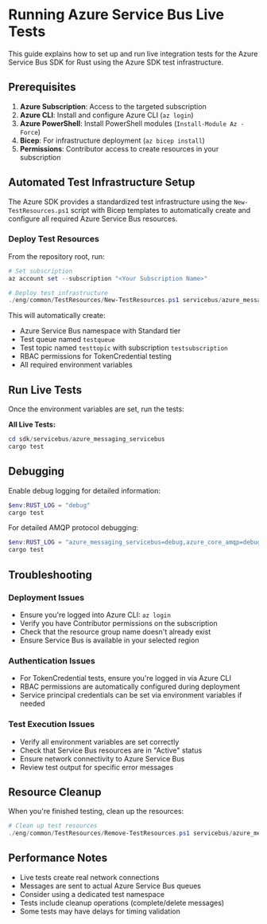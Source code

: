 # Running Azure Service Bus Live Tests

This guide explains how to set up and run live integration tests for the Azure Service Bus SDK for Rust using the Azure SDK test infrastructure.

## Prerequisites

1. **Azure Subscription**: Access to the targeted subscription
2. **Azure CLI**: Install and configure Azure CLI (`az login`)
3. **Azure PowerShell**: Install PowerShell modules (`Install-Module Az -Force`)
4. **Bicep**: For infrastructure deployment (`az bicep install`)
5. **Permissions**: Contributor access to create resources in your subscription

## Automated Test Infrastructure Setup

The Azure SDK provides a standardized test infrastructure using the `New-TestResources.ps1` script with Bicep templates to automatically create and configure all required Azure Service Bus resources.

### Deploy Test Resources

From the repository root, run:

```powershell
# Set subscription
az account set --subscription "<Your Subscription Name>"

# Deploy test infrastructure
./eng/common/TestResources/New-TestResources.ps1 servicebus/azure_messaging_servicebus -SubscriptionId <subscription ID>
```

This will automatically create:

-   Azure Service Bus namespace with Standard tier
-   Test queue named `testqueue`
-   Test topic named `testtopic` with subscription `testsubscription`
-   RBAC permissions for TokenCredential testing
-   All required environment variables

## Run Live Tests

Once the environment variables are set, run the tests:

**All Live Tests:**

```powershell
cd sdk/servicebus/azure_messaging_servicebus
cargo test
```

## Debugging

Enable debug logging for detailed information:

```powershell
$env:RUST_LOG = "debug"
cargo test
```

For detailed AMQP protocol debugging:

```powershell
$env:RUST_LOG = "azure_messaging_servicebus=debug,azure_core_amqp=debug"
cargo test
```

## Troubleshooting

### Deployment Issues

-   Ensure you're logged into Azure CLI: `az login`
-   Verify you have Contributor permissions on the subscription
-   Check that the resource group name doesn't already exist
-   Ensure Service Bus is available in your selected region

### Authentication Issues

-   For TokenCredential tests, ensure you're logged in via Azure CLI
-   RBAC permissions are automatically configured during deployment
-   Service principal credentials can be set via environment variables if needed

### Test Execution Issues

-   Verify all environment variables are set correctly
-   Check that Service Bus resources are in "Active" status
-   Ensure network connectivity to Azure Service Bus
-   Review test output for specific error messages

## Resource Cleanup

When you're finished testing, clean up the resources:

```powershell
# Clean up test resources
./eng/common/TestResources/Remove-TestResources.ps1 servicebus/azure_messaging_servicebus
```

## Performance Notes

-   Live tests create real network connections
-   Messages are sent to actual Azure Service Bus queues
-   Consider using a dedicated test namespace
-   Tests include cleanup operations (complete/delete messages)
-   Some tests may have delays for timing validation
